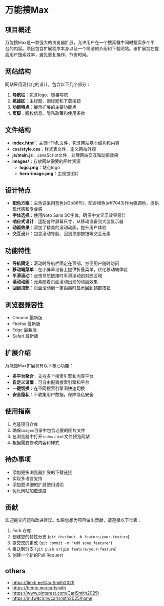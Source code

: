 # 万能搜Max

## 项目概述
万能搜Max是一款强大的浏览器扩展，允许用户在一个搜索框中同时搜索多个平台的内容。项目包含扩展程序本身以及一个简洁的介绍和下载网站。该扩展旨在提高用户搜索效率，避免重复操作，节省时间。

## 网站结构
网站采用现代化的设计，包含以下几个部分：
1. **导航栏**：包含logo、链接导航
2. **英雄区**：主标题、副标题和下载按钮
3. **功能特点**：展示扩展的主要功能点
4. **页脚**：版权信息、隐私政策和使用条款

## 文件结构
- **index.html**：主页HTML文件，包含网站基本结构和内容
- **css/style.css**：样式表文件，定义网站外观
- **js/main.js**：JavaScript文件，处理网站交互和动画效果
- **images/**：存放网站需要的图片资源
  - **logo.png**：站点logo
  - **hero-image.png**：主视觉图片

## 设计特点
- **配色方案**：主色调采用蓝色(#2b86f5)，配合橙色(#ff7043)作为强调色，提供现代感和专业感
- **字体选择**：使用Noto Sans SC字体，确保中文显示效果最佳
- **响应式设计**：适配各种屏幕尺寸，从移动设备到大型显示器
- **动画效果**：添加了精美的滚动动画，提升用户体验
- **交互设计**：包含滚动导航、回到顶部按钮等交互元素

## 功能特性
- **导航固定**：滚动时导航栏固定在顶部，方便用户随时访问
- **移动端菜单**：在小屏幕设备上提供折叠菜单，优化移动端体验
- **平滑滚动**：点击导航链接时平滑滚动到对应区域
- **滚动动画**：元素随着页面滚动出现的动画效果
- **回到顶部**：页面滚动到一定距离时显示回到顶部按钮

## 浏览器兼容性
- Chrome 最新版
- Firefox 最新版
- Edge 最新版
- Safari 最新版

## 扩展介绍
万能搜Max扩展具有以下核心功能：
- **多平台聚合**：支持多个搜索引擎和内容平台
- **自定义设置**：可自由配置搜索引擎和平台
- **一键切换**：在不同搜索引擎间快速切换
- **安全隐私**：不收集用户数据，保障隐私安全

## 使用指南
1. 克隆项目仓库
2. 确保`images`目录中包含必要的图片文件
3. 在浏览器中打开`index.html`文件预览网站
4. 根据需要修改内容和样式

## 待办事项
- 添加更多浏览器扩展的下载链接
- 实现多语言支持
- 添加更详细的扩展使用说明
- 优化网站加载速度

## 贡献
欢迎提交问题和改进建议。如果您想为项目做出贡献，请遵循以下步骤：
1. Fork 仓库
2. 创建您的特性分支 (`git checkout -b feature/your-feature`)
3. 提交您的更改 (`git commit -m 'Add some feature'`)
4. 推送到分支 (`git push origin feature/your-feature`)
5. 创建一个新的Pull Request
   
## others
- https://linktr.ee/CarlSmith2025
- https://bento.me/carlsmith
- https://www.pinterest.com/CarlSmith2025/
- https://m.twitch.tv/carlsmith2025/home
